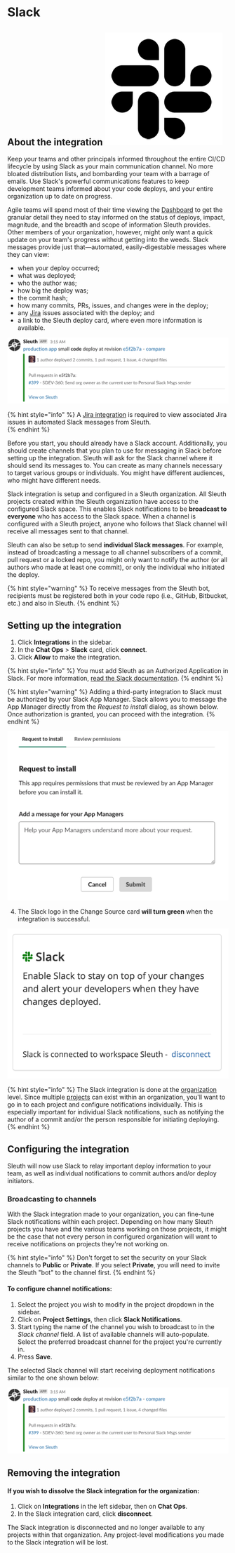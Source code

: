 # Slack

## About the integration ![](../../.gitbook/assets/slack_mark_monochrome_black_sm.png) 

Keep your teams and other principals informed throughout the entire CI/CD lifecycle by using Slack as your main communication channel. No more bloated distribution lists, and bombarding your team with a barrage of emails. Use Slack's powerful communications features to keep development teams informed about your code deploys, and your entire organization up to date on progress.

Agile teams will spend most of their time viewing the [Dashboard](../../dashboard.md) to get the granular detail they need to stay informed on the status of deploys, impact, magnitude, and the breadth and scope of information Sleuth provides. Other members of your organization, however, might only want a quick update on your team's progress without getting into the weeds. Slack messages provide just that—automated, easily-digestable messages where they can view: 

* when your deploy occurred; 
* what was deployed; 
* who the author was;
* how big the deploy was; 
* the commit hash; 
* how many commits, PRs, issues, and changes were in the deploy; 
* any [Jira](../issue-trackers/jira.md) issues associated with the deploy; and
* a link to the Sleuth deploy card, where even more information is available.  

![Sleuth bot-generated Slack notification](../../.gitbook/assets/slack-channel-deploy-message_2.png)

{% hint style="info" %}
A [Jira integration](../issue-trackers/jira.md) is required to view associated Jira issues in automated Slack messages from Sleuth.  
{% endhint %}

Before you start, you should already have a Slack account. Additionally, you should create channels that you plan to use for messaging in Slack before setting up the integration. Sleuth will ask for the Slack channel where it should send its messages to. You can create as many channels necessary to target various groups or individuals. You might have different audiences, who might have different needs. 

Slack integration is setup and configured in a Sleuth organization. All Sleuth projects created within the Sleuth organization have access to the configured Slack space. This enables Slack notifications to be **broadcast to everyone** who has access to the Slack space. When a channel is configured with a Sleuth project, anyone who follows that Slack channel will receive all messages sent to that channel. 

Sleuth can also be setup to send **individual Slack messages**. For example, instead of broadcasting a message to all channel subscribers of a commit, pull request or a locked repo, you might only want to notify the author \(or all authors who made at least one commit\), or only the individual who initiated the deploy. 

{% hint style="warning" %}
To receive messages from the Sleuth bot, recipients must be registered both in your code repo \(i.e., GitHub, Bitbucket, etc.\) and also in Sleuth. 
{% endhint %}

## Setting up the integration

1. Click **Integrations** in the sidebar.
2. In the **Chat Ops** &gt; **Slack** card, click **connect**. 
3. Click **Allow** to make the integration. 

{% hint style="info" %}
You must add Sleuth as an Authorized Application in Slack. For more information, [read the Slack documentation](https://api.slack.com).
{% endhint %}

{% hint style="warning" %}
Adding a third-party integration to Slack must be authorized by your Slack App Manager. Slack allows you to message the App Manager directly from the _Request to install_ dialog, as shown below. Once authorization is granted, you can proceed with the integration.
{% endhint %}

![Adding Slack third-party integrations might require your App Manager&apos;s approval.](../../.gitbook/assets/slack-request-to-install-screen%20%281%29.png)

4. The Slack logo in the Change Source card **will turn green** when the integration is successful. 

![](../../.gitbook/assets/slack-integration-connected.png)

{% hint style="info" %}
The Slack integration is done at the [organization](../../resources/terminology.md#information-architecture-ia) level. Since multiple [projects](../../projects.md) can exist within an organization, you'll want to go in to each project and configure notifications individually. This is especially important for individual Slack notifications, such as notifying the author of a commit and/or the person responsible for initiating deploying. 
{% endhint %}

## Configuring the integration

Sleuth will now use Slack to relay important deploy information to your team, as well as individual notifications to commit authors and/or deploy initiators. 

### Broadcasting to channels

With the Slack integration made to your organization, you can fine-tune Slack notifications within each project. Depending on how many Sleuth projects you have and the various teams working on those projects, it might be the case that not every person in configured organization will want to receive notifications on projects they're not working on. 

{% hint style="info" %}
Don't forget to set the security on your Slack channels to **Public** or **Private**. If you select **Private**, you will need to invite the Sleuth "bot" to the channel first. 
{% endhint %}

#### To configure channel notifications: 

1. Select the project you wish to modify in the project dropdown in the sidebar. 
2. Click on **Project Settings**, then click **Slack Notifications**. 
3. Start typing the name of the channel you wish to broadcast to in the _Slack channel_ field. A list of available channels will auto-populate. Select the preferred broadcast channel for the project you're currently in. 
4. Press **Save**. 

The selected Slack channel will start receiving deployment notifications similar to the one shown below: 

![Example Slack notification alerting the selected channel that a deploy was made.](../../.gitbook/assets/slack-channel-deploy-message_2.png)

## Removing the integration

#### If you wish to dissolve the **Slack** integration for the organization: 

1. Click on **Integrations** in the left sidebar, then on **Chat Ops**. 
2. In the Slack integration card, click **disconnect**.

The Slack integration is disconnected and no longer available to any projects within that organization. Any project-level modifications you made to the Slack integration will be lost. 

